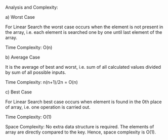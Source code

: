 Analysis and Complexity:

a)	Worst Case

For Linear Search the worst case occurs when the element is not present in the array, i.e. each element is searched one by one until last element of the array.

Time Complexity: O(n)

b)	Average Case

It is the average of best and worst, i.e. sum of all calculated values divided by sum of all possible inputs.

Time Complexity: n(n+1)/2n = O(n)

c)	Best Case

For Linear Search best case occurs when element is found in the 0th place of array, i.e. one operation is carried out.

Time Complexity: O(1)

Space Complexity: No extra data structure is required. The elements of array are directly compared to the key. Hence, space complexity is O(1).   

